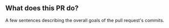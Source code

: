 ## What does this PR do?
A few sentences describing the overall goals of the pull request's commits.
